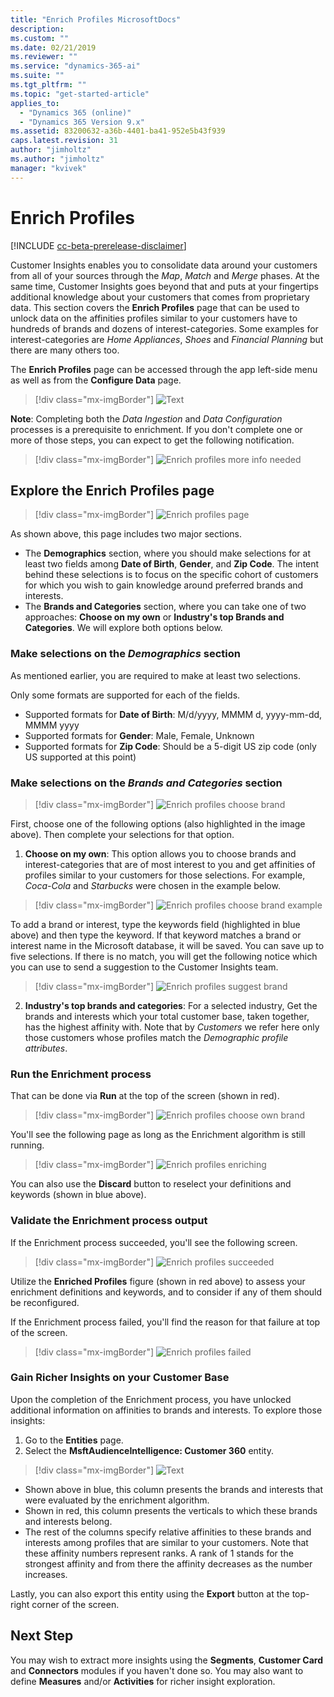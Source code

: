 ```yaml
---
title: "Enrich Profiles MicrosoftDocs"
description: 
ms.custom: ""
ms.date: 02/21/2019
ms.reviewer: ""
ms.service: "dynamics-365-ai"
ms.suite: ""
ms.tgt_pltfrm: ""
ms.topic: "get-started-article"
applies_to: 
  - "Dynamics 365 (online)"
  - "Dynamics 365 Version 9.x"
ms.assetid: 83200632-a36b-4401-ba41-952e5b43f939
caps.latest.revision: 31
author: "jimholtz"
ms.author: "jimholtz"
manager: "kvivek"
---
```

# Enrich Profiles

[!INCLUDE [cc-beta-prerelease-disclaimer](../includes/cc-beta-prerelease-disclaimer.md)]

Customer Insights enables you to consolidate data around your customers from all of your sources through the *Map*, *Match* and *Merge* phases. At the same time, Customer Insights goes beyond that and puts at your fingertips additional knowledge about your customers that comes from proprietary data. This section covers the **Enrich Profiles** page that can be used to unlock data on the affinities profiles similar to your customers have to hundreds of brands and dozens of interest-categories. Some examples for interest-categories are *Home Appliances*, *Shoes* and *Financial Planning* but there are many others too.

The **Enrich Profiles** page can be accessed through the app left-side menu as well as from the **Configure Data** page.

> [!div class="mx-imgBorder"] 
> ![](media/configure-data-enrich-profiles.png "Text")

**Note**: Completing both the *Data Ingestion* and *Data Configuration* processes is a prerequisite to enrichment. If you don't complete one or more of those steps, you can expect to get the following notification.

> [!div class="mx-imgBorder"] 
> ![](media/configure-data-enrich-profile.png "Enrich profiles more info needed")

## Explore the Enrich Profiles page

> [!div class="mx-imgBorder"] 
> ![](media/configure-data-enrich-profile-page.png "Enrich profiles page")

As shown above, this page includes two major sections.

- The **Demographics** section, where you should make selections for at least two fields among **Date of Birth**, **Gender**, and **Zip Code**. The intent behind these selections is to focus on the specific cohort of customers for which you wish to gain knowledge around preferred brands and interests. 
- The **Brands and Categories** section, where you can take one of two approaches: **Choose on my own** or **Industry's top Brands and Categories**. We will explore both options below.

### Make selections on the *Demographics* section

As mentioned earlier, you are required to make at least two selections. 

Only some formats are supported for each of the fields.

- Supported formats for **Date of Birth**: M/d/yyyy, MMMM d, yyyy-mm-dd, MMMM yyyy
- Supported formats for **Gender**: Male, Female, Unknown
- Supported formats for **Zip Code**: Should be a 5-digit US zip code (only US supported at this point)

### Make selections on the *Brands and Categories* section

> [!div class="mx-imgBorder"] 
> ![](media/configure-data-enrich-profile-brands.png "Enrich profiles choose brand")

First, choose one of the following options (also highlighted in the image above). Then complete your selections for that option.

1. **Choose on my own**: This option allows you to choose brands and interest-categories that are of most interest to you and get affinities of profiles similar to your customers for those selections. For example, *Coca-Cola* and *Starbucks* were chosen in the example below.
  
  > [!div class="mx-imgBorder"] 
  > ![](media/configure-data-enrich-profile-brands-example.png "Enrich profiles choose brand example")

To add a brand or interest, type the keywords field (highlighted in blue above) and then type the keyword. If that keyword matches a brand or interest name in the Microsoft database, it will be saved. You can save up to five selections. If there is no match, you will get the following notice which you can use to send a suggestion to the Customer Insights team.

  > [!div class="mx-imgBorder"] 
  > ![](media/configure-data-enrich-profile-suggest-brand.png "Enrich profiles suggest brand")

2. **Industry's top brands and categories**: For a selected industry, Get the brands and interests which your total customer base, taken together, has the highest affinity with. Note that by *Customers* we refer here only those customers whose profiles match the *Demographic profile attributes*.
  
### Run the Enrichment process

That can be done via **Run** at the top of the screen (shown in red).

> [!div class="mx-imgBorder"] 
> ![](media/configure-data-enrich-profile-choose-own.png "Enrich profiles choose own brand")

You'll see the following page as long as the Enrichment algorithm is still running.

> [!div class="mx-imgBorder"] 
> ![](media/configure-data-enrich-profile-enriching.png "Enrich profiles enriching")

You can also use the **Discard** button to reselect your definitions and keywords (shown in blue above).

### Validate the Enrichment process output

If the Enrichment process succeeded, you'll see the following screen.

> [!div class="mx-imgBorder"] 
> ![](media/configure-data-enrich-profile-succeeded.png "Enrich profiles succeeded")

Utilize the **Enriched Profiles** figure (shown in red above) to assess your enrichment definitions and keywords, and to consider if any of them should be reconfigured.

If the Enrichment process failed, you'll find the reason for that failure at top of the screen.

> [!div class="mx-imgBorder"] 
> ![](media/configure-data-enrich-profile-failed.png "Enrich profiles failed")

### Gain Richer Insights on your Customer Base

Upon the completion of the Enrichment process, you have unlocked additional information on affinities to brands and interests. To explore those insights:

1. Go to the **Entities** page.
2. Select the **MsftAudienceIntelligence: Customer 360** entity.

> [!div class="mx-imgBorder"] 
> ![](media/configure-data-entities-info.png "Text")

- Shown above in blue, this column presents the brands and interests that were evaluated by the enrichment algorithm.
- Shown in red, this column presents the verticals to which these brands and interests belong.
- The rest of the columns specify relative affinities to these brands and interests among profiles that are similar to your customers. Note that these affinity numbers represent ranks. A rank of 1 stands for the strongest affinity and from there the affinity decreases as the number increases.  

Lastly, you can also export this entity using the **Export** button at the top-right corner of the screen.

## Next Step
You may wish to extract more insights using the **Segments**, **Customer Card** and **Connectors** modules if you haven't done so. You may also want to define **Measures** and/or **Activities** for richer insight exploration. 
